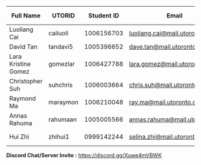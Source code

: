 ﻿| Full Name          | UTORID   | Student ID | Email                         | Best Way to Contact | Discord Username |
|---------------------|----------|------------|-------------------------------|---------------------|------------------|
| Luoliang Cai        | cailuoli | 1006156703 | luoliang.cai@mail.utoronto.ca | 2263781688          | dehaznboi49#4747 |
| David Tan           | tandavi5 | 1005396652 | dave.tan@mail.utoronto.ca     | 5195002208          | DT#3663          |
| Lara Kristine Gomez | gomezlar | 1006427788 | lara.gomez@mail.utoronto.ca   | 647-975-4061        | spangles#2479    |
| Christopher Suh     | suhchris | 1006003664 | chris.suh@mail.utoronto.ca    | 647-936-5442        | Cblazer#6664     |
| Raymond Ma          | maraymon | 1006210048 | ray.ma@mail.utoronto.ca       | 416-898-9019        | buttsmccraig#9904|
| Annas Rahuma        | rahumaan | 1005005566 | annas.rahuma@mail.utoronto.ca | 647-616-4099        | AnnasRahuma#3256 |
| Hui Zhi             | zhihui1  | 0999142244 | selina.zhi@mail.utoronto.ca   | 647-338-3542        | selina#7891      |
 
 
**Discord Chat/Server Invite :** https://discord.gg/Xuwe4mVBWK
